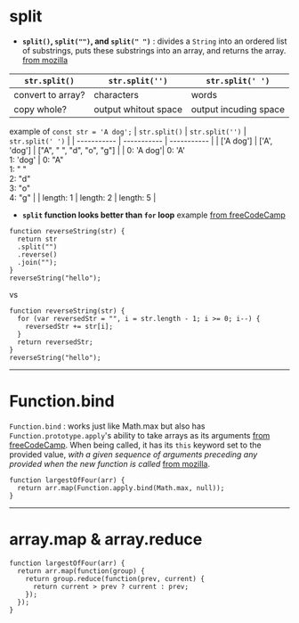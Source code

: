 # split

- **`split()`, `split("")`, and `split(" ")`**
: divides a `String` into an ordered list of substrings, puts these substrings into an array, and returns the array. 
[from mozilla](https://developer.mozilla.org/en-US/docs/Web/JavaScript/Reference/Global_Objects/String/split)


| `str.split()` | `str.split('')` | `str.split(' ')` |
| ----------- | ----------- | ----------- |
| convert to array? | characters | words |
| copy whole? | output whitout space | output incuding space |

example of `const str = 'A dog';`
| `str.split()` | `str.split('')` | `str.split(' ')` |
| ----------- | ----------- | ----------- |
| ['A dog'] | ['A', 'dog']  | ["A", " ", "d", "o", "g"] |
| 0: 'A dog'| 0: 'A' <br /> 1: 'dog' | 0: "A"<br /> 1: " "<br /> 2: "d"<br /> 3: "o"<br /> 4: "g" |
| length: 1 | length: 2 | length: 5 |

- **`split` function looks better than `for` loop**
example [from freeCodeCamp](https://www.freecodecamp.org/learn/javascript-algorithms-and-data-structures#basic-algorithm-scripting)
```
function reverseString(str) {
  return str
  .split("")
  .reverse()
  .join("");
}
reverseString("hello");
```
vs
```
function reverseString(str) {
  for (var reversedStr = "", i = str.length - 1; i >= 0; i--) {
    reversedStr += str[i];
  }
  return reversedStr;
}
reverseString("hello");
```
---

# Function.bind
`Function.bind` 
: works just like Math.max but also has `Function.prototype.apply`'s ability to take arrays as its arguments [from freeCodeCamp](https://forum.freecodecamp.org/t/freecodecamp-challenge-guide-return-largest-numbers-in-arrays/16042). When being called, it has its `this` keyword set to the provided value, *with a given sequence of arguments preceding any provided when the new function is called* [from mozilla](https://developer.mozilla.org/en-US/docs/Web/JavaScript/Reference/Global_objects/Function/bind).

```
function largestOfFour(arr) {
  return arr.map(Function.apply.bind(Math.max, null));
}
```

---
# array.map & array.reduce

```
function largestOfFour(arr) {
  return arr.map(function(group) {
    return group.reduce(function(prev, current) {
      return current > prev ? current : prev;
    });
  });
}
```




